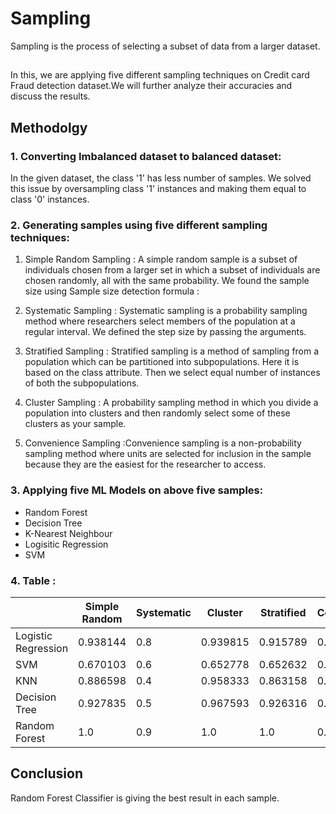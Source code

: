 # Sampling
Sampling is the process of selecting a subset of data from a larger dataset.
##
In this, we are applying five different sampling techniques on Credit card Fraud detection dataset.We will further analyze their accuracies and discuss the results.<br>
## Methodolgy
### 1. Converting Imbalanced dataset to balanced dataset: <br>
   In the given dataset, the class '1' has less number of samples. We solved this issue by oversampling class '1' instances
   and making them equal to class '0' instances.
   
### 2. Generating samples using five different sampling techniques: <br>
   1. Simple Random Sampling : A simple random sample is a subset of individuals chosen from a larger set in which a subset of individuals are chosen randomly, all with the same probability. We found the sample size using Sample size detection formula :

   2. Systematic Sampling : Systematic sampling is a probability sampling method where researchers select members of the population at a regular interval. We defined the step size by passing the arguments. 
      
   3. Stratified Sampling : Stratified sampling is a method of sampling from a population which can be partitioned into subpopulations. Here it is based on the class attribute. Then we select equal number of instances of both the subpopulations.
      
   4. Cluster Sampling : A probability sampling method in which you divide a population into clusters   and then randomly select some of these clusters as your sample.  
   5. Convenience Sampling :Convenience sampling is a non-probability sampling method where units are selected for inclusion in the sample because they are the easiest for the researcher to access.
### 3. Applying five ML Models on above five samples: <br>

   - Random Forest
   - Decision Tree
   - K-Nearest Neighbour
   - Logisitic Regression
   - SVM

### 4. Table : <br>
|               | Simple Random | Systematic | Cluster | Stratified | Convenience |
| ------------- | ------------- | ------------- | ------------- | ------------- | ------------- |
| Logistic Regression  | 0.938144 | 0.8 | 0.939815 | 0.915789 | 0.98 |
| SVM  | 0.670103 | 0.6 | 0.652778 | 0.652632 | 0.98 |
| KNN  | 0.886598 | 0.4 | 0.958333 | 0.863158 | 0.98 |
| Decision Tree | 0.927835 | 0.5 | 0.967593 | 0.926316 | 0.98 |
| Random Forest | 1.0 | 0.9 | 1.0 | 1.0 | 0.98
   
   
## Conclusion
 Random Forest Classifier is giving the best result in each sample.
